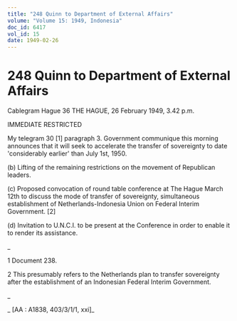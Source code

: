 ```yaml
---
title: "248 Quinn to Department of External Affairs"
volume: "Volume 15: 1949, Indonesia"
doc_id: 6417
vol_id: 15
date: 1949-02-26
---
```


# 248 Quinn to Department of External Affairs

Cablegram Hague 36 THE HAGUE, 26 February 1949, 3.42 p.m.

IMMEDIATE RESTRICTED

My telegram 30 [1] paragraph 3. Government communique this morning announces that it will seek to accelerate the transfer of sovereignty to date 'considerably earlier' than July 1st, 1950.

(b) Lifting of the remaining restrictions on the movement of Republican leaders.

(c) Proposed convocation of round table conference at The Hague March 12th to discuss the mode of transfer of sovereignty, simultaneous establishment of Netherlands-Indonesia Union on Federal Interim Government. [2]

(d) Invitation to U.N.C.I. to be present at the Conference in order to enable it to render its assistance.

_

1 Document 238.

2 This presumably refers to the Netherlands plan to transfer sovereignty after the establishment of an Indonesian Federal Interim Government.

_

_ [AA : A1838, 403/3/1/1, xxi]_
